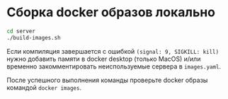 # Сборка docker образов локально

```bash
cd server
./build-images.sh
```

Если компиляция завершается с ошибкой `(signal: 9, SIGKILL: kill)` нужно добавить памяти в docker desktop (только MacOS)
и/или временно закомментировать неиспользуемые сервера в `images.yaml`.

После успешного выполнения команды проверьте docker образы командой `docker images`.
